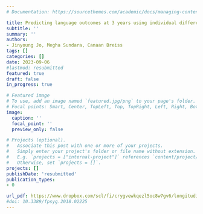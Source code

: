 ```yaml
---
# Documentation: https://sourcethemes.com/academic/docs/managing-content/

title: Predicting language outcomes at 3 years using individual differences in morphological segmentation in infancy (resubmitted)
subtitle: ''
summary: ''
authors:
- Jinyoung Jo, Megha Sundara, Canaan Breiss
tags: []
categories: []
date: 2023-09-06
#lastmod: resubmitted
featured: true
draft: false
in_progress: true

# Featured image
# To use, add an image named `featured.jpg/png` to your page's folder.
# Focal points: Smart, Center, TopLeft, Top, TopRight, Left, Right, BottomLeft, Bottom, BottomRight.
image:
  caption: ''
  focal_point: ''
  preview_only: false

# Projects (optional).
#   Associate this post with one or more of your projects.
#   Simply enter your project's folder or file name without extension.
#   E.g. `projects = ["internal-project"]` references `content/project/deep-learning/index.md`.
#   Otherwise, set `projects = []`.
projects: []
publishDate: 'resubmitted'
publication_types:
- 0

url_pdf: https://www.dropbox.com/scl/fi/crygvewkqezl5oc8w7gv6/longitudinal.pdf?rlkey=in416j7owsu60mepqn77fjs0r&dl=0
#doi: 10.3389/fpsyg.2018.02225
---
```

